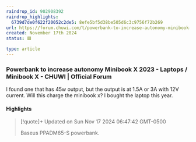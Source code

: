 ```yaml
---
raindrop_id: 902908392
raindrop_highlights:
  6739d7de0f622f20052c2de5: 8efe5bf5d38be505d6c3c9756f72b269
url: https://forum.chuwi.com/t/powerbank-to-increase-autonomy-minibook-x-2023/44824
created: November 17th 2024
status: 🟥

type: article
---
```



### Powerbank to increase autonomy Minibook X 2023 - Laptops / Minibook X - CHUWI | Official Forum

I found one that has 45w output, but the output is at 1.5A or 3A with 12V current. Will this charge the minibook x? I bought the laptop this year.

#### Highlights

> [!quote]+ Updated on Sun Nov 17 2024 06:47:42 GMT-0500
>
> Baseus PPADM65-S powerbank.
